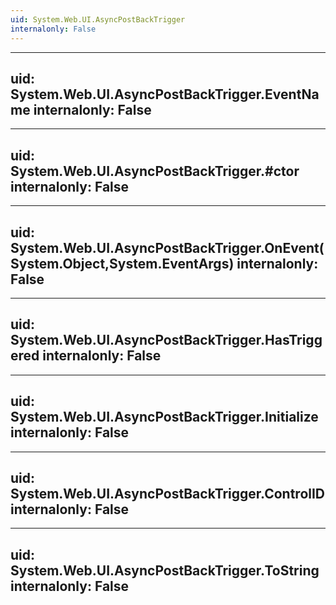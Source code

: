 ```yaml
---
uid: System.Web.UI.AsyncPostBackTrigger
internalonly: False
---
```


---
uid: System.Web.UI.AsyncPostBackTrigger.EventName
internalonly: False
---

---
uid: System.Web.UI.AsyncPostBackTrigger.#ctor
internalonly: False
---

---
uid: System.Web.UI.AsyncPostBackTrigger.OnEvent(System.Object,System.EventArgs)
internalonly: False
---

---
uid: System.Web.UI.AsyncPostBackTrigger.HasTriggered
internalonly: False
---

---
uid: System.Web.UI.AsyncPostBackTrigger.Initialize
internalonly: False
---

---
uid: System.Web.UI.AsyncPostBackTrigger.ControlID
internalonly: False
---

---
uid: System.Web.UI.AsyncPostBackTrigger.ToString
internalonly: False
---
